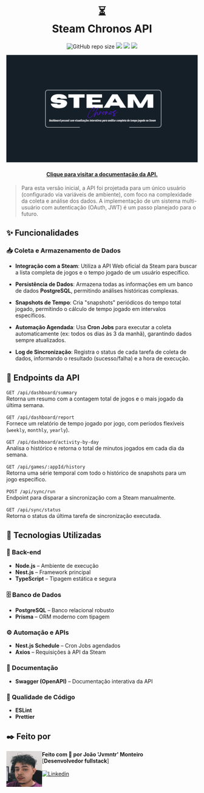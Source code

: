 <h1 align="center">
  ⏳ <br> Steam Chronos API
</h1>

<div align="center"> 
 
 ![GitHub repo size](https://img.shields.io/github/repo-size/jvmntr/portfolio?style=for-the-badge) 
 <img src="https://img.shields.io/badge/Node.js-43853D?style=for-the-badge&logo=node.js&logoColor=white" />
 <img src="https://img.shields.io/badge/TypeScript-007ACC?style=for-the-badge&logo=typescript&logoColor=white" />
 <img src="https://img.shields.io/badge/PostgreSQL-316192?style=for-the-badge&logo=postgresql&logoColor=white" />

</div>

<img src="./project_git.jpg" alt="Imagem do projeto">
<h4 align="center"><a href="https://steam-chronos-api.onrender.com/api/docs">Clique para visitar a documentação da API.</a></h4>

> Para esta versão inicial, a API foi projetada para um único usuário (configurado via variáveis de ambiente), com foco na complexidade da coleta e análise dos dados. A implementação de um sistema multi-usuário com autenticação (OAuth, JWT) é um passo planejado para o futuro.


## ✨ Funcionalidades

### 📥 Coleta e Armazenamento de Dados
- **Integração com a Steam**: Utiliza a API Web oficial da Steam para buscar a lista completa de jogos e o tempo jogado de um usuário específico.


- **Persistência de Dados**: Armazena todas as informações em um banco de dados **PostgreSQL**, permitindo análises históricas complexas.


- **Snapshots de Tempo**: Cria "snapshots" periódicos do tempo total jogado, permitindo o cálculo de tempo jogado em intervalos específicos.


- **Automação Agendada**: Usa **Cron Jobs** para executar a coleta automaticamente (ex: todos os dias às 3 da manhã), garantindo dados sempre atualizados.


- **Log de Sincronização**: Registra o status de cada tarefa de coleta de dados, informando o resultado (sucesso/falha) e a hora de execução.



## 🔗 Endpoints da API

 `GET /api/dashboard/summary`  
  Retorna um resumo com a contagem total de jogos e o mais jogado da última semana.

 `GET /api/dashboard/report`  
  Fornece um relatório de tempo jogado por jogo, com períodos flexíveis (`weekly`, `monthly`, `yearly`).

 `GET /api/dashboard/activity-by-day`  
  Analisa o histórico e retorna o total de minutos jogados em cada dia da semana.

 `GET /api/games/:appId/history`  
  Retorna uma série temporal com todo o histórico de snapshots para um jogo específico.

 `POST /api/sync/run`  
  Endpoint para disparar a sincronização com a Steam manualmente.

 `GET /api/sync/status`  
  Retorna o status da última tarefa de sincronização executada.


## 💼 Tecnologias Utilizadas

### 🔧 Back-end
- **Node.js** – Ambiente de execução
- **Nest.js** – Framework principal
- **TypeScript** – Tipagem estática e segura

### 🗄️ Banco de Dados
- **PostgreSQL** – Banco relacional robusto
- **Prisma** – ORM moderno com tipagem

### ⚙️ Automação e APIs
- **Nest.js Schedule** – Cron Jobs agendados
- **Axios** – Requisições à API da Steam

### 📄 Documentação
- **Swagger (OpenAPI)** – Documentação interativa da API

### 🧹 Qualidade de Código
- **ESLint**
- **Prettier**

## ✒️ Feito por


<img align="left" height="94px" width="94px" alt="Foto de perfil" src="./profile_git.jpg">

**Feito com 🖤 por João 'Jvmntr' Monteiro** \
[**Desenvolvedor fullstack**]  <br><br>
[![Linkedin](https://img.shields.io/badge/-Jvmntr-333333?style=flat-square&logo=Linkedin&logoColor=white&link=https://www.linkedin.com/in/jvmntr/)](https://www.linkedin.com/in/jvmntr/)
<br/>
